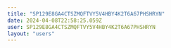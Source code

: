 ```yaml
---
title: "SP129E8GA4CTSZMQFTVY5V4HBY4K2T6A67PHSHRYN"
date: 2024-04-08T22:58:25.059Z
user: SP129E8GA4CTSZMQFTVY5V4HBY4K2T6A67PHSHRYN
layout: "users"
---
```

    